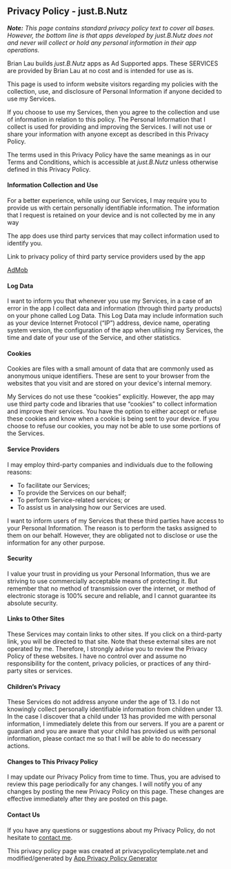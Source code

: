 
## Privacy Policy - just.B.Nutz

***Note:** This page contains standard privacy policy text to cover all bases. However, the bottom line is that apps developed by *just.B.Nutz* does not and never will collect or hold any personal information in their app operations.*

Brian Lau builds *just.B.Nutz* apps as Ad Supported apps. These SERVICES are provided by Brian Lau at no cost and is intended for use as is.

This page is used to inform website visitors regarding my policies with the collection, use, and disclosure of Personal Information if anyone decided to use my Services.

If you choose to use my Services, then you agree to the collection and use of information in relation to this policy. The Personal Information that I collect is used for providing and improving the Services. I will not use or share your information with anyone except as described in this Privacy Policy. 

The terms used in this Privacy Policy have the same meanings as in our Terms and Conditions, which is accessible at *just.B.Nutz* unless otherwise defined in this Privacy Policy.

#### Information Collection and Use

For a better experience, while using our Services, I may require you to provide us with certain personally identifiable information. The information that I request is retained on your device and is not collected by me in any way

The app does use third party services that may collect information used to identify you.

Link to privacy policy of third party service providers used by the app

[AdMob](https://support.google.com/admob/answer/6128543?hl=en)

#### Log Data

I want to inform you that whenever you use my Services, in a case of an error in the app I collect data and information (through third party products) on your phone called Log Data. This Log Data may include information such as your device Internet Protocol (“IP”) address, device name, operating system version, the configuration of the app when utilising my Services, the time and date of your use of the Service, and other statistics.

#### Cookies

Cookies are files with a small amount of data that are commonly used as anonymous unique identifiers. These are sent to your browser from the websites that you visit and are stored on your device's internal memory.

My Services do not use these “cookies” explicitly. However, the app may use third party code and libraries that use “cookies” to collect information and improve their services. You have the option to either accept or refuse these cookies and know when a cookie is being sent to your device. If you choose to refuse our cookies, you may not be able to use some portions of the Services.

#### Service Providers

I may employ third-party companies and individuals due to the following reasons:

 - To facilitate our Services;
 - To provide the Services on our behalf;
 - To perform Service-related services; or
 - To assist us in analysing how our Services are used.

I want to inform users of my Services that these third parties have access to your Personal Information. The reason is to perform the tasks assigned to them on our behalf. However, they are obligated not to disclose or use the information for any other purpose.

#### Security

I value your trust in providing us your Personal Information, thus we are striving to use commercially acceptable means of protecting it. But remember that no method of transmission over the internet, or method of electronic storage is 100% secure and reliable, and I cannot guarantee its absolute security.

#### Links to Other Sites

These Services may contain links to other sites. If you click on a third-party link, you will be directed to that site. Note that these external sites are not operated by me. Therefore, I strongly advise you to review the Privacy Policy of these websites. I have no control over and assume no responsibility for the content, privacy policies, or practices of any third-party sites or services.

#### Children’s Privacy

These Services do not address anyone under the age of 13. I do not knowingly collect personally identifiable information from children under 13. In the case I discover that a child under 13 has provided me with personal information, I immediately delete this from our servers. If you are a parent or guardian and you are aware that your child has provided us with personal information, please contact me so that I will be able to do necessary actions.

#### Changes to This Privacy Policy

I may update our Privacy Policy from time to time. Thus, you are advised to review this page periodically for any changes. I will notify you of any changes by posting the new Privacy Policy on this page. These changes are effective immediately after they are posted on this page.

#### Contact Us

If you have any questions or suggestions about my Privacy Policy, do not hesitate to [contact me](https://twitter.com/brian_nutz/).

This privacy policy page was created at privacypolicytemplate.net and modified/generated by [App Privacy Policy Generator](https://app-privacy-policy-generator.firebaseapp.com/)